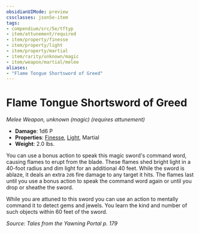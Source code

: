 ```yaml
---
obsidianUIMode: preview
cssclasses: json5e-item
tags:
- compendium/src/5e/tftyp
- item/attunement/required
- item/property/finesse
- item/property/light
- item/property/martial
- item/rarity/unknown/magic
- item/weapon/martial/melee
aliases: 
- "Flame Tongue Shortsword of Greed"
---
```

# Flame Tongue Shortsword of Greed
*Melee Weapon, unknown (magic) (requires attunement)*  

- **Damage**: 1d6 P
- **Properties**: [Finesse](_item-properties.md#Finesse), [Light](_item-properties.md#Light), Martial
- **Weight**: 2.0 lbs.

You can use a bonus action to speak this magic sword's command word, causing flames to erupt from the blade. These flames shed bright light in a 40-foot radius and dim light for an additional 40 feet. While the sword is ablaze, it deals an extra `2d6` fire damage to any target it hits. The flames last until you use a bonus action to speak the command word again or until you drop or sheathe the sword.

While you are attuned to this sword you can use an action to mentally command it to detect gems and jewels. You learn the kind and number of such objects within 60 feet of the sword.

*Source: Tales from the Yawning Portal p. 179*